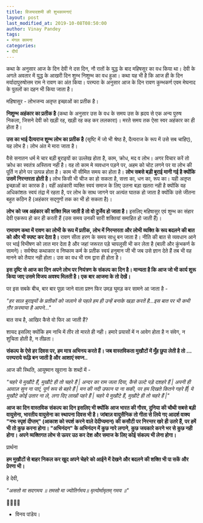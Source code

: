```yaml
---
title: विजयादशमी की शुभकामनाएं
layout: post
last_modified_at: 2019-10-08T08:50:00
author: Vinay Pandey
tags:
- मंगल कामना
categories:
- दीर्घ
---
```

कथा के अनुसार आज के दिन देवी ने दस दिन, नौ रातों के युद्ध के बाद महिषसुर का वध किया था। देवी के अगले अवतार में युद्ध के आखरी दिन शुम्भ निशुम्भ का वध हुआ। कथा यह भी है कि आज ही के दिन मर्यादापुरुषोत्तम राम ने रावण का अंत किया। परम्परा के अनुसार आज के दिन रावण कुम्भकर्ण एवम मेघनाद के पुतलों का दहन भी किया जाता है। 

महिषासुर -  लोभजन्य अतृप्त इच्छाओं का प्रतीक है। 

**निशुम्भ अहंकार का प्रतीक है** (कथा के अनुसार उस के वध के समय उस के ह्रदय से एक अन्य पुरुष निकला, जिसने देवी को खड़ी रह, खड़ी रह कह कर ललकारा)। मरते समय तक ऐसा स्वर अहंकार का ही होता है। 

**उस का भाई दैत्यराज शुम्भ लोभ का प्रतीक है** (सृष्टि में जो भी श्रेष्ठ है, दैत्यराज के रूप में उसे सब चाहिए), यह लोभ है। लोभ अंत मे मारा जाता है।

वैसे सनातन धर्म मे चार बड़ी बुराइयों का उल्लेख होता है, काम, क्रोध, मद व लोभ। अगर विचार करें तो क्रोध का स्वतंत्र अस्तित्व नही है। वह तो काम मे व्यवधान पड़ने पर, अहम को चोट लगने पर या लोभ की पूर्ति न होने पर उत्पन्न होता है। काम भी सीमित समय का होता है। **लोभ सबसे बड़ी बुराई मानी गई है क्योंकि उसमें निरन्तरता होती है।** लोभ किसी भी चीज का हो सकता है, सत्ता का, धन का, रूप का। यही अतृप्त इच्छाओं का कारक है। वहीं अहंकारी व्यक्ति स्वयं समाज के लिए उतना बड़ा खतरा नही है क्योंकि वह अधिकांशतः स्वयं तंद्रा में रहता है,  पर लोभ के साथ जागने पर अत्यंत घातक हो जाता है क्योंकि उसे जीतना बहुत कठिन है (अहंकार सद्गुणों तक का भी हो सकता है)। 

**लोभ को जब अहंकार की शक्ति मिल जाती है तो वो दुर्जेय हो जाता है।** इसलिए महिषासुर एवं शुम्भ का संहार देवी एकरूप हो कर ही करती हैं (उस समय उनकी सारी शक्तियां समाहित हो जाती हैं)। 

**रामायण कथा में रावण का लोभी के रूप में प्रतीक, लोभ में निरन्तरता और लोभी व्यक्ति के रूप बदलने की बात को और भी स्पष्ट कर देता है।** रावण सीता हरण के समय साधु बन जाता है। नीति की बात से व्यवधान आने पर भाई विभीषण को लात मार देता है और जहां जरूरत पड़े चापलूसी भी कर लेता है (बाली और कुंभकर्ण के सामने)। सर्वश्रेष्ठ कथाकार व निष्काम कर्म के प्रतीक स्वयं हनुमान जी भी जब उसे ज्ञान देते हैं तब भी वह मानने को तैयार नही होता। उस का वध भी राम द्वारा ही होता है।

**इस दृष्टि से आज का दिन अपने लोभ पर नियंत्रण के संकल्प का दिन है। मान्यता है कि आज जो भी कार्य शुरू किया जाए उसमे विजय अवश्य मिलती है। एक बार आजमा के तो देखें।**

पर इस सबके बीच, बार बार पूछा जाने वाला प्रश्न फिर उमड़ घुमड़ कर सामने आ जाता है -  

*"हर साल बुराइयों के प्रतीकों को जलाने से पहले हम ही उन्हें बनाके खड़ा करतें है...इस बात पर भी कभी ग़ौर फ़रमाया है आपने..."*

बात सच है, आखिर कैसे वो फिर आ जाती हैं? 

शायद इसलिए क्योंकि हम नाभि में तीर तो मारते ही नही। हमारे प्रयासों में न आवेग होता है न संवेग, न शुचिता होती है, न तीव्रता।

**संकल्प के ऐसे हर दिवस पर, हम मात्र अभिनय करते हैं। जब वास्तविकता मुखौटों में मुँह छुपा लेती है तो ... परम्पराये रूढ़ि बन जाती है और आशाएं स्वप्न..**

आज की स्थिति, आयुष्मान खुराना के शब्दों में -

*"चहरे ये मुखौटे हैं,*
*मुखौटे ही तो चहरे हैं |*
*अन्दर का राम जला दिया,* 
*कैसे उल्टे पड़े दशहरे हैं |*
*अपनी ही आवाज़ सुन ना पाएं,*
*पूर्ण रूप से बहरे हैं |*
*मन की नदी उफान पा ना सकी,*
*पर हम दिखते कितने गहरे हैं|*
*ये मुखौटे कोई उतार ना ले,* 
*लगा दिए लाखों पहरे हैं |*
*चहरे ये मुखौटे हैं,* 
*मुखौटे ही तो चहरे हैं |"*

**आज का दिन वास्तविक संकल्प का दिन इसलिए भी क्योंकि आज भारत की गौरव, दुनिया की चौथी सबसे बड़ी वायुसेना, भारतीय वायुसेना का स्थापना दिवस भी है। जांबाज़ वायुसैनिक तो गीता से लिये गए आदर्श वाक्य "नभः स्पृशं दीप्तम्" (आकाश को स्पर्श करने वाले देदीप्यमान) की कसौटी पर निरन्तर खरे ही उतरे हैं, पर हमें भी तो कुछ करना होगा। "अभिनंदन" के अभिनंदन में कुछ नारे लगाने, कुछ जयकारे करने भर से कुछ नही होगा। अपने व्यक्तिगत लोभ से ऊपर उठ कर देश और समाज के लिए कोई संकल्प भी लेना होगा।**

प्रार्थना

**हम मुखौटों से बाहर निकल कर खुद अपने चेहरे को आईने में देखने और बदलने की शक्ति भी पा सकें और प्रेरणा भी।**

हे देवी,

*"असतो मा सदगमय ॥* 
*तमसो मा ज्योतिर्गमय॥*
*मृत्योर्मामृतम् गमय ॥"*

🙏🌷🌷🙏
- विनय पांडेय।


